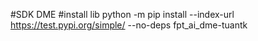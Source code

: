 #SDK DME
#install lib
python -m pip install --index-url https://test.pypi.org/simple/ --no-deps fpt_ai_dme-tuantk